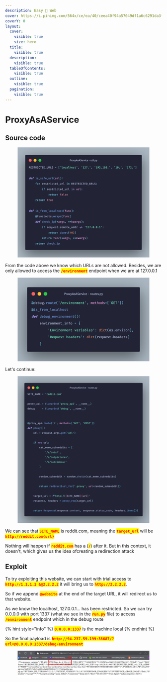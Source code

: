 ```yaml
---
description: Easy 🔮 Web
cover: https://i.pinimg.com/564x/ce/ea/40/ceea40f94a57049df1a6c6291da3f9e4.jpg
coverY: 0
layout:
  cover:
    visible: true
    size: hero
  title:
    visible: true
  description:
    visible: true
  tableOfContents:
    visible: true
  outline:
    visible: true
  pagination:
    visible: true
---
```


# ProxyAsAService

## Source code

<figure><img src="../../../../.gitbook/assets/image (122).png" alt=""><figcaption></figcaption></figure>

From the code above we know which URLs are not allowed. Besides, we are only allowed to access the <mark style="color:red;">**`/environment`**</mark> endpoint when we are at 127.0.0.1

<figure><img src="../../../../.gitbook/assets/image (123).png" alt=""><figcaption></figcaption></figure>

Let's continue:&#x20;

<figure><img src="../../../../.gitbook/assets/image (124).png" alt=""><figcaption></figcaption></figure>

We can see that <mark style="color:red;">**`SITE_NAME`**</mark> is reddit.com, meaning the <mark style="color:red;">**`target_url`**</mark> will be <mark style="color:red;">**`http://reddit.com{url}`**</mark>

Nothing will happen if  <mark style="color:red;">**`reddit.com`**</mark> has a (<mark style="color:red;">**`/`**</mark>) after it. But in this context, it doesn't, which gives us the idea of ​​creating a redirection attack&#x20;

## Exploit

To try exploiting this website, we can start with trial access to <mark style="color:red;">**`http://1.1.1.1 &@2.2.2.2`**</mark> it will bring us to  <mark style="color:red;">**`http://2.2.2.2`**</mark>.&#x20;

So if we append <mark style="color:red;">**`@website`**</mark> at the end of the target URL, it will redirect us to that website.

As we know the localhost, 127.0.0.1... has been restricted. So we can try 0.0.0.0 with port 1337 (what we see in the <mark style="color:red;">**`run.py`**</mark> file) to access <mark style="color:red;">**`/environment`**</mark> endpoint which in the debug route

{% hint style="info" %}
<mark style="color:red;">**`0.0.0.0:1337`**</mark> is the machine local
{% endhint %}

So the final payload is <mark style="color:red;">**`http://94.237.59.199:38687/?url=@0.0.0.0:1337/debug/environment`**</mark>

<figure><img src="../../../../.gitbook/assets/image (127).png" alt=""><figcaption></figcaption></figure>
